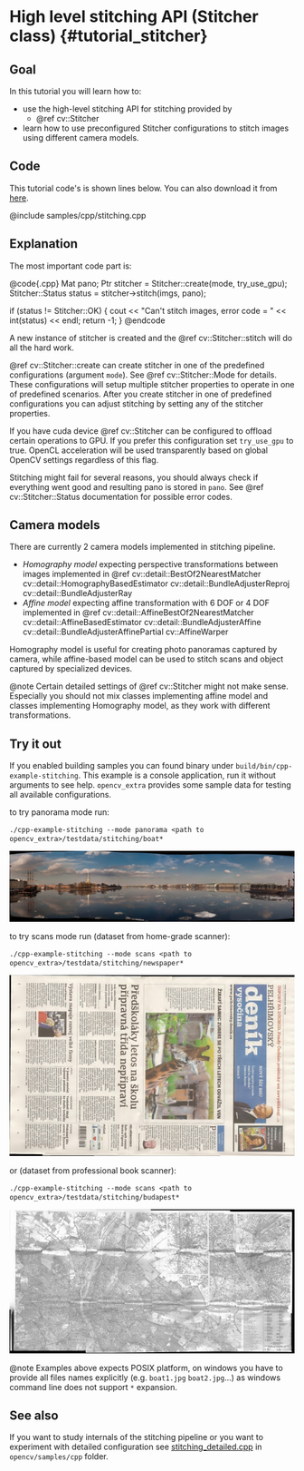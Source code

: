 High level stitching API (Stitcher class) {#tutorial_stitcher}
=========================================

Goal
----

In this tutorial you will learn how to:

-   use the high-level stitching API for stitching provided by
    -   @ref cv::Stitcher
-   learn how to use preconfigured Stitcher configurations to stitch images
    using different camera models.

Code
----

This tutorial code's is shown lines below. You can also download it from
[here](https://github.com/opencv/opencv/tree/master/samples/cpp/samples/cpp/stitching.cpp).

@include samples/cpp/stitching.cpp

Explanation
-----------

The most important code part is:

@code{.cpp}
Mat pano;
Ptr<Stitcher> stitcher = Stitcher::create(mode, try_use_gpu);
Stitcher::Status status = stitcher->stitch(imgs, pano);

if (status != Stitcher::OK)
{
    cout << "Can't stitch images, error code = " << int(status) << endl;
    return -1;
}
@endcode

A new instance of stitcher is created and the @ref cv::Stitcher::stitch will
do all the hard work.

@ref cv::Stitcher::create can create stitcher in one of the predefined
configurations (argument `mode`). See @ref cv::Stitcher::Mode for details. These
configurations will setup multiple stitcher properties to operate in one of
predefined scenarios. After you create stitcher in one of predefined
configurations you can adjust stitching by setting any of the stitcher
properties.

If you have cuda device @ref cv::Stitcher can be configured to offload certain
operations to GPU. If you prefer this configuration set `try_use_gpu` to true.
OpenCL acceleration will be used transparently based on global OpenCV settings
regardless of this flag.

Stitching might fail for several reasons, you should always check if
everything went good and resulting pano is stored in `pano`. See
@ref cv::Stitcher::Status documentation for possible error codes.

Camera models
-------------

There are currently 2 camera models implemented in stitching pipeline.

- _Homography model_ expecting perspective transformations between images
  implemented in @ref cv::detail::BestOf2NearestMatcher cv::detail::HomographyBasedEstimator
  cv::detail::BundleAdjusterReproj cv::detail::BundleAdjusterRay
- _Affine model_ expecting affine transformation with 6 DOF or 4 DOF implemented in
  @ref cv::detail::AffineBestOf2NearestMatcher cv::detail::AffineBasedEstimator
  cv::detail::BundleAdjusterAffine cv::detail::BundleAdjusterAffinePartial cv::AffineWarper

Homography model is useful for creating photo panoramas captured by camera,
while affine-based model can be used to stitch scans and object captured by
specialized devices.

@note
Certain detailed settings of @ref cv::Stitcher might not make sense. Especially
you should not mix classes implementing affine model and classes implementing
Homography model, as they work with different transformations.

Try it out
----------

If you enabled building samples you can found binary under
`build/bin/cpp-example-stitching`. This example is a console application, run it without
arguments to see help. `opencv_extra` provides some sample data for testing all available
configurations.

to try panorama mode run:
```
./cpp-example-stitching --mode panorama <path to opencv_extra>/testdata/stitching/boat*
```
![](images/boat.jpg)

to try scans mode run (dataset from home-grade scanner):
```
./cpp-example-stitching --mode scans <path to opencv_extra>/testdata/stitching/newspaper*
```
![](images/newspaper.jpg)

or (dataset from professional book scanner):
```
./cpp-example-stitching --mode scans <path to opencv_extra>/testdata/stitching/budapest*
```
![](images/budapest.jpg)

@note
Examples above expects POSIX platform, on windows you have to provide all files names explicitly
(e.g. `boat1.jpg` `boat2.jpg`...) as windows command line does not support `*` expansion.

See also
--------

If you want to study internals of the stitching pipeline or you want to experiment with detailed
configuration see
[stitching_detailed.cpp](https://github.com/opencv/opencv/tree/master/samples/cpp/stitching_detailed.cpp)
in `opencv/samples/cpp` folder.
